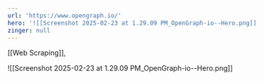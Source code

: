 ```yaml
---
url: 'https://www.opengraph.io/'
hero: '![[Screenshot 2025-02-23 at 1.29.09 PM_OpenGraph-io--Hero.png]]'
zinger: null
---
```

[[Web Scraping]], 

![[Screenshot 2025-02-23 at 1.29.09 PM_OpenGraph-io--Hero.png]]
